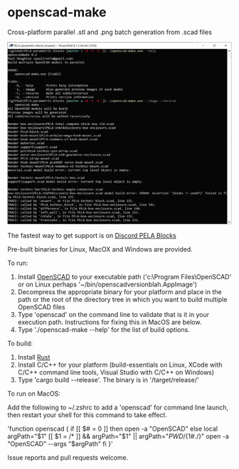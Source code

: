 # openscad-make
Cross-platform parallel .stl and .png batch generation from .scad files

![openscad-make screen shot](img/openscad-make-screen-shot.png)

The fastest way to get support is on [Discord PELA Blocks](https://discord.gg/Yy2srz)

Pre-built binaries for Linux, MacOX and Windows are provided.

To run:
1. Install [OpenSCAD](https://www.openscad.org/) to your executable path ('c:\Program Files\OpenSCAD' or on Linux perhaps '~/bin/openscadversionblah.AppImage')
1. Decompress the appropriate binary for your platform and place in the path or the root of the directory tree in which you want to build multiple OpenSCAD files
1. Type 'openscad' on the command line to validate that is it in your execution path. Instructions for fixing this in MacOS are below.
1. Type './openscad-make --help' for the list of build options.

To build:

1. Install [Rust](https://rustup.rs/)
1. Install C/C++ for your platform (build-essentials on Linux, XCode with C/C++ command line tools, Visual Studio with C/C++ on Windows)
1. Type 'cargo build --release'. The binary is in '/target/release/'

To run on MacOS:

Add the following to ~/.zshrc to add a 'openscad' for command line launch, then restart your shell for this command to take effect.

'function openscad {
    if [[ $# = 0 ]]
    then
        open -a "OpenSCAD"
    else
        local argPath="$1"
        [[ $1 = /* ]] && argPath="$1" || argPath="$PWD/${1#./}"
        open -a "OpenSCAD" --args "$argPath"
    fi
}'

Issue reports and pull requests welcome.
